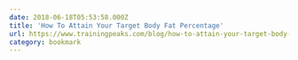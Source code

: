 ```yaml
---
date: 2018-06-18T05:53:58.000Z
title: 'How To Attain Your Target Body Fat Percentage'
url: https://www.trainingpeaks.com/blog/how-to-attain-your-target-body-fat-percentage/
category: bookmark
---
```

